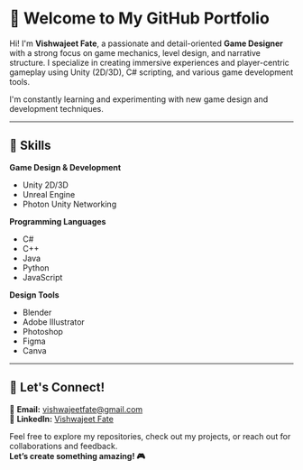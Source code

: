 # 👋 Welcome to My GitHub Portfolio

Hi! I'm **Vishwajeet Fate**, a passionate and detail-oriented **Game Designer** with a strong focus on game mechanics, level design, and narrative structure. I specialize in creating immersive experiences and player-centric gameplay using Unity (2D/3D), C# scripting, and various game development tools.

I'm constantly learning and experimenting with new game design and development techniques.

---

## 🚀 Skills

**Game Design & Development**  
- Unity 2D/3D  
- Unreal Engine  
- Photon Unity Networking

**Programming Languages**  
- C#  
- C++  
- Java  
- Python  
- JavaScript

**Design Tools**  
- Blender  
- Adobe Illustrator  
- Photoshop  
- Figma  
- Canva

---

## 🤝 Let's Connect!

📧 **Email:** [vishwajeetfate@gmail.com](mailto:vishwajeetfate@gmail.com)  
🔗 **LinkedIn:** [Vishwajeet Fate](https://www.linkedin.com/in/vishwajeetfate)

Feel free to explore my repositories, check out my projects, or reach out for collaborations and feedback.  
**Let’s create something amazing! 🎮**
